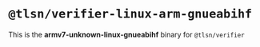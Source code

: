 # `@tlsn/verifier-linux-arm-gnueabihf`

This is the **armv7-unknown-linux-gnueabihf** binary for `@tlsn/verifier`
